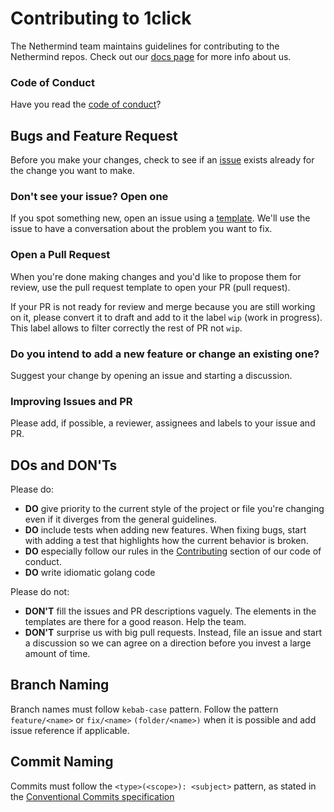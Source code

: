 # Contributing to 1click

The Nethermind team maintains guidelines for contributing to the Nethermind repos. Check out our [docs page](https://docs.nethermind.io/nethermind/) for more info about us.

### Code of Conduct

Have you read the [code of conduct](https://github.com/NethermindEth/1click/blob/main/CODE_OF_CONDUCT.md)?

## Bugs and Feature Request

Before you make your changes, check to see if an [issue](https://github.com/NethermindEth/1click/issues) exists already for the change you want to make.

### Don't see your issue? Open one

If you spot something new, open an issue using a [template](https://github.com/NethermindEth/1click/issues/new/choose). We'll use the issue to have a conversation about the problem you want to fix.

### Open a Pull Request

When you're done making changes and you'd like to propose them for review, use the pull request template to open your PR (pull request).

If your PR is not ready for review and merge because you are still working on it, please convert it to draft and add to it the label `wip` (work in progress). This label allows to filter correctly the rest of PR not `wip`. 

### Do you intend to add a new feature or change an existing one?

Suggest your change by opening an issue and starting a discussion.

### Improving Issues and PR

Please add, if possible, a reviewer, assignees and labels to your issue and PR.

## DOs and DON'Ts

Please do:

* **DO** give priority to the current style of the project or file you're changing even if it diverges from the general guidelines.
* **DO** include tests when adding new features. When fixing bugs, start with adding a test that highlights how the current behavior is broken.
* **DO** especially follow our rules in the [Contributing](https://github.com/NethermindEth/nethermind/blob/master/CODE_OF_CONDUCT.md#contributing) section of our code of conduct.
* **DO** write idiomatic golang code 

Please do not:

* **DON'T** fill the issues and PR descriptions vaguely. The elements in the templates are there for a good reason. Help the team. 
* **DON'T** surprise us with big pull requests. Instead, file an issue and start a discussion so we can agree on a direction before you invest a large amount of time.

## Branch Naming

Branch names must follow `kebab-case` pattern. Follow the pattern `feature/<name>` or `fix/<name>` `(folder/<name>)` when it is possible and add issue reference if applicable.

## Commit Naming

Commits must follow the `<type>(<scope>): <subject>` pattern, as stated in the [Conventional Commits specification](https://www.conventionalcommits.org/en/v1.0.0/)
